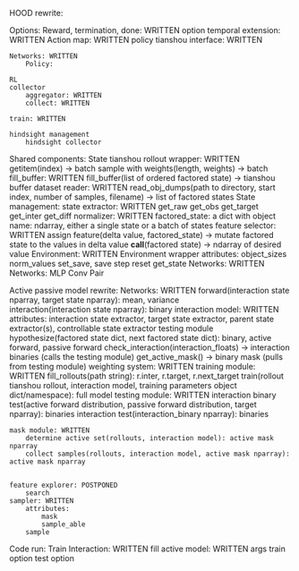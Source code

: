 HOOD rewrite:

Options:
	Reward, termination, done: WRITTEN
	option temporal extension: WRITTEN
	Action map: WRITTEN
	policy tianshou interface: WRITTEN

	Networks: WRITTEN
		Policy:

	RL
	collector
		aggregator: WRITTEN
		collect: WRITTEN

	train: WRITTEN

	hindsight management
		hindsight collector

Shared components:
State
	tianshou rollout wrapper: WRITTEN
		getitem(index) -> batch
		sample with weights(length, weights) -> batch
	fill_buffer: WRITTEN
		fill_buffer(list of ordered factored state) -> tianshou buffer
	dataset reader: WRITTEN
		read_obj_dumps(path to directory, start index, number of samples, filename) -> list of factored states
	State management:
		state extractor: WRITTEN
			get_raw
			get_obs
			get_target
			get_inter
			get_diff
		normalizer: WRITTEN
	factored_state: a dict with object name: ndarray, either a single state or a batch of states
	feature selector: WRITTEN
		assign feature(delta value, factored_state) -> mutate factored state to the values in delta value
		__call__(factored state) -> ndarray of desired value
Environment: WRITTEN
	Environment wrapper
		attributes:
			object_sizes
			norm_values
		set_save, save
		step
		reset
		get_state
Networks: WRITTEN
	Networks:
		MLP
		Conv
		Pair

Active passive model rewrite:
	Networks: WRITTEN
		forward(interaction state nparray, target state nparray): mean, variance  
		interaction(interaction state nparray): binary
	interaction model: WRITTEN
		attributes:
			interaction state extractor, target state extractor, parent state extractor(s), controllable state extractor
			testing module
		hypothesize(factored state dict, next factored state dict): binary, active forward, passive forward
		check_interaction(interaction_floats) -> interaction binaries (calls the testing module)
		get_active_mask() -> binary mask (pulls from testing module)
	weighting system: WRITTEN
	training module: WRITTEN
		fill_rollouts(path string): r.inter, r.target, r.next_target
		train(rollout tianshou rollout, interaction model, training parameters object dict/namespace): full model
	testing module: WRITTEN
		interaction binary test(active forward distribution, passive forward distribution, target nparray): binaries
		interaction test(interaction_binary nparray): binaries
	
	mask module: WRITTEN
		determine active set(rollouts, interaction model): active mask nparray
		collect samples(rollouts, interaction model, active mask nparray): active mask nparray
	

	feature explorer: POSTPONED
		search
	sampler: WRITTEN
		attributes:
			mask
			sample_able
		sample

Code run:
	Train Interaction: WRITTEN
	fill active model: WRITTEN
	args
	train option
	test option